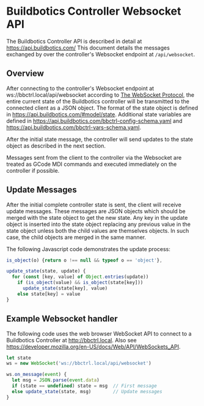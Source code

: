 # Buildbotics Controller Websocket API

The Buildbotics Controller API is described in detail at
https://api.buildbotics.com/  This document details the messages exchanged
by over the controller's Websocket endpoint at ``/api/websocket``.

## Overview

After connecting to the controller's Websocket endpoint at
ws://bbctrl.local/api/websocket according to
[The WebSocket Protocol](https://datatracker.ietf.org/doc/html/rfc6455),
the entire current state of the Buildbotics controller will be transmitted
to the connected client as a JSON object.  The format of the state object is
defined in https://api.buildbotics.com/#model/state.  Additional state
variables are defined in
https://api.buildbotics.com/bbctrl-config-schema.yaml and
https://api.buildbotics.com/bbctrl-vars-schema.yaml.

After the initial state message, the controller will send updates to the
state object as described in the next section.

Messages sent from the client to the controller via the Websocket are
treated as GCode MDI commands and executed immediately on the controller if
possible.

## Update Messages

After the initial complete controller state is sent, the client will receive
update messages.  These messages are JSON objects which should be merged with
the state object to get the new state.  Any key in the update object is
inserted into the state object replacing any previous value in the state
object unless both the child values are themselves objects.  In such case,
the child objects are merged in the same manner.

The following Javascript code demonstrates the update process:

```javascript
is_object(o) {return o !== null && typeof o == 'object'},

update_state(state, update) {
  for (const [key, value] of Object.entries(update))
    if (is_object(value) && is_object(state[key]))
      update_state(state[key], value)
    else state[key] = value
}
```

## Example Websocket handler
The following code uses the web browser WebSocket API to connect
to a Buildbotics Controller at http://bbctrl.local.  Also see
https://developer.mozilla.org/en-US/docs/Web/API/WebSockets_API.

```javascript
let state
ws = new WebSocket('ws://bbctrl.local/api/websocket')

ws.on_message(event) {
  let msg = JSON.parse(event.data)
  if (state == undefined) state = msg  // First message
  else update_state(state, msg)        // Update messages
}
```